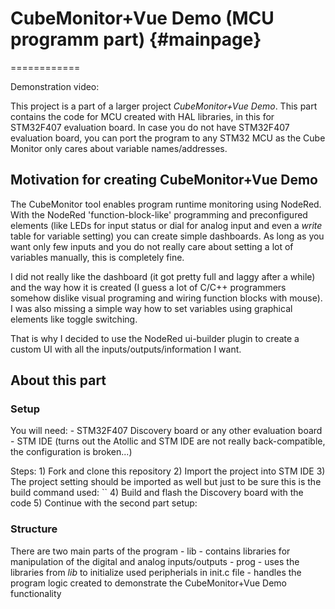 # CubeMonitor+Vue Demo (MCU programm part) {#mainpage}
============

Demonstration video: 
 
This project is a part of a larger project *CubeMonitor+Vue Demo*. This part contains the code for MCU created with HAL libraries, in this for STM32F407 evaluation board. In case you do not have STM32F407 evaluation board, you can port the program to any STM32 MCU as the Cube Monitor only cares about variable names/addresses. 

## Motivation for creating CubeMonitor+Vue Demo
The CubeMonitor tool enables program runtime monitoring using NodeRed. With the NodeRed 'function-block-like' programming and preconfigured elements (like LEDs for input status or dial for analog input and even a *write* table for variable setting) you can create simple dashboards. As long as you want only few inputs and you do not really care about setting a lot of variables manually, this is completely fine.  

I did not really like the dashboard (it got pretty full and laggy after a while) and the way how it is created (I guess a lot of C/C++ programmers somehow dislike visual programing and wiring function blocks with mouse). I was also missing a simple way how to set variables using graphical elements like toggle switching. 

That is why I decided to use the NodeRed ui-builder plugin to create a custom UI with all the inputs/outputs/information I want. 


## About this part 

### Setup
You will need: 
	- STM32F407 Discovery board or any other evaluation board 
	- STM IDE (turns out the Atollic and STM IDE are not really back-compatible, the configuration is broken...) 
	
Steps:
	1) Fork and clone this repository 
	2) Import the project into STM IDE 
	3) The project setting should be imported as well but just to be sure this is the build command used: 
		`` 
	4) Build and flash the Discovery board with the code 
	5) Continue with the second part setup: 
	
### Structure
There are two main parts of the program
	- lib 
		- contains libraries for manipulation of the digital and analog inputs/outputs 
	- prog 
		- uses the libraries from *lib* to initialize used peripherials in init.c file 
		- handles the program logic created to demonstrate the CubeMonitor+Vue Demo functionality 
